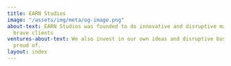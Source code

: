 ```yaml
---
title: EARN Studios
image: "/assets/img/meta/og-image.png"
about-text: EARN Studios was founded to do innovative and disruptive marketing with
  brave clients
ventures-about-text: We also invest in our own ideas and disruptive businesses we’re
  proud of.
layout: index
---
```


